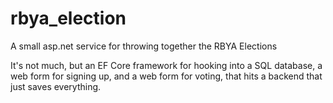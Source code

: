 # rbya_election
A small asp.net service for throwing together the RBYA Elections

It's not much, but an EF Core framework for hooking into a SQL database, a web form for signing up, and a web form for voting, that hits a backend that just saves everything. 
